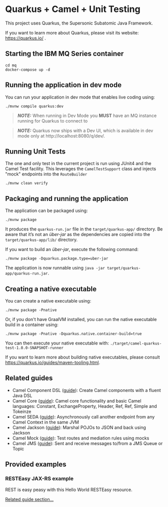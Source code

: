 # Quarkus + Camel + Unit Testing

This project uses Quarkus, the Supersonic Subatomic Java Framework.

If you want to learn more about Quarkus, please visit its website: https://quarkus.io/ .

## Starting the IBM MQ Series container
```shell script
cd mq
docker-compose up -d
```

## Running the application in dev mode

You can run your application in dev mode that enables live coding using:
```shell script
./mvnw compile quarkus:dev
```
> **_NOTE:_**  When running in Dev Mode you **MUST** have an MQ instance running for Quarkus to connect to

> **_NOTE:_**  Quarkus now ships with a Dev UI, which is available in dev mode only at http://localhost:8080/q/dev/.

## Running Unit Tests

The one and only test in the current project is run using JUnit4 and the Camel Test facility.
This leverages the `CamelTestSupport` class and injects "mock" endpoints into the `RouteBuilder`

```shell script
./mvnw clean verify
```



## Packaging and running the application

The application can be packaged using:
```shell script
./mvnw package
```
It produces the `quarkus-run.jar` file in the `target/quarkus-app/` directory.
Be aware that it’s not an _über-jar_ as the dependencies are copied into the `target/quarkus-app/lib/` directory.

If you want to build an _über-jar_, execute the following command:
```shell script
./mvnw package -Dquarkus.package.type=uber-jar
```

The application is now runnable using `java -jar target/quarkus-app/quarkus-run.jar`.

## Creating a native executable

You can create a native executable using: 
```shell script
./mvnw package -Pnative
```

Or, if you don't have GraalVM installed, you can run the native executable build in a container using: 
```shell script
./mvnw package -Pnative -Dquarkus.native.container-build=true
```

You can then execute your native executable with: `./target/camel-quarkus-test-1.0.0-SNAPSHOT-runner`

If you want to learn more about building native executables, please consult https://quarkus.io/guides/maven-tooling.html.

## Related guides

- Camel Component DSL ([guide](https://camel.apache.org/camel-quarkus/latest/reference/extensions/componentdsl.html)): Create Camel components with a fluent Java DSL
- Camel Core ([guide](https://camel.apache.org/camel-quarkus/latest/reference/extensions/core.html)): Camel core functionality and basic Camel languages: Constant, ExchangeProperty, Header, Ref, Ref, Simple and Tokeinze
- Camel SEDA ([guide](https://camel.apache.org/camel-quarkus/latest/reference/extensions/seda.html)): Asynchronously call another endpoint from any Camel Context in the same JVM
- Camel Jackson ([guide](https://camel.apache.org/camel-quarkus/latest/reference/extensions/jackson.html)): Marshal POJOs to JSON and back using Jackson
- Camel Mock ([guide](https://camel.apache.org/camel-quarkus/latest/reference/extensions/mock.html)): Test routes and mediation rules using mocks
- Camel JMS ([guide](https://camel.apache.org/camel-quarkus/latest/reference/extensions/jms.html)): Sent and receive messages to/from a JMS Queue or Topic

## Provided examples

### RESTEasy JAX-RS example

REST is easy peasy with this Hello World RESTEasy resource.

[Related guide section...](https://quarkus.io/guides/getting-started#the-jax-rs-resources)
